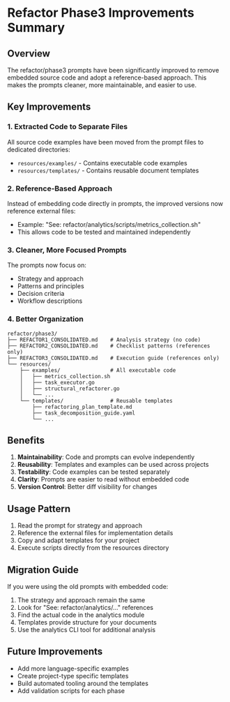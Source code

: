 # Refactor Phase3 Improvements Summary

## Overview

The refactor/phase3 prompts have been significantly improved to remove embedded source code and adopt a reference-based approach. This makes the prompts cleaner, more maintainable, and easier to use.

## Key Improvements

### 1. Extracted Code to Separate Files
All source code examples have been moved from the prompt files to dedicated directories:
- `resources/examples/` - Contains executable code examples
- `resources/templates/` - Contains reusable document templates

### 2. Reference-Based Approach
Instead of embedding code directly in prompts, the improved versions now reference external files:
- Example: "See: refactor/analytics/scripts/metrics_collection.sh"
- This allows code to be tested and maintained independently

### 3. Cleaner, More Focused Prompts
The prompts now focus on:
- Strategy and approach
- Patterns and principles
- Decision criteria
- Workflow descriptions

### 4. Better Organization

```
refactor/phase3/
├── REFACTOR1_CONSOLIDATED.md    # Analysis strategy (no code)
├── REFACTOR2_CONSOLIDATED.md    # Checklist patterns (references only)
├── REFACTOR3_CONSOLIDATED.md    # Execution guide (references only)
└── resources/
    ├── examples/                # All executable code
    │   ├── metrics_collection.sh
    │   ├── task_executor.go
    │   ├── structural_refactorer.go
    │   └── ...
    └── templates/               # Reusable templates
        ├── refactoring_plan_template.md
        ├── task_decomposition_guide.yaml
        └── ...
```

## Benefits

1. **Maintainability**: Code and prompts can evolve independently
2. **Reusability**: Templates and examples can be used across projects
3. **Testability**: Code examples can be tested separately
4. **Clarity**: Prompts are easier to read without embedded code
5. **Version Control**: Better diff visibility for changes

## Usage Pattern

1. Read the prompt for strategy and approach
2. Reference the external files for implementation details
3. Copy and adapt templates for your project
4. Execute scripts directly from the resources directory

## Migration Guide

If you were using the old prompts with embedded code:
1. The strategy and approach remain the same
2. Look for "See: refactor/analytics/..." references
3. Find the actual code in the analytics module
4. Templates provide structure for your documents
5. Use the analytics CLI tool for additional analysis

## Future Improvements

- Add more language-specific examples
- Create project-type specific templates
- Build automated tooling around the templates
- Add validation scripts for each phase